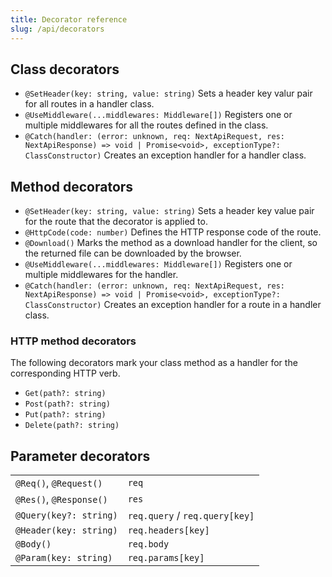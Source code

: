 ```yaml
---
title: Decorator reference
slug: /api/decorators
---
```


## Class decorators

* `@SetHeader(key: string, value: string)` Sets a header key valur pair for all routes in a handler class.
* `@UseMiddleware(...middlewares: Middleware[])` Registers one or multiple middlewares for all the routes defined in the class.
* `@Catch(handler: (error: unknown, req: NextApiRequest, res: NextApiResponse) => void | Promise<void>, exceptionType?: ClassConstructor)` Creates an exception handler for a handler class.

## Method decorators

* `@SetHeader(key: string, value: string)` Sets a header key value pair for the route that the decorator is applied to.
* `@HttpCode(code: number)` Defines the HTTP response code of the route.
* `@Download()` Marks the method as a download handler for the client, so the returned file can be downloaded by the browser.
* `@UseMiddleware(...middlewares: Middleware[])` Registers one or multiple middlewares for the handler.
* `@Catch(handler: (error: unknown, req: NextApiRequest, res: NextApiResponse) => void | Promise<void>, exceptionType?: ClassConstructor)` Creates an exception handler for a route in a handler class.

### HTTP method decorators

The following decorators mark your class method as a handler for the corresponding HTTP verb.

* `Get(path?: string)`
* `Post(path?: string)`
* `Put(path?: string)`
* `Delete(path?: string)`

## Parameter decorators


|                         |                                |
| ----------------------- | ------------------------------ |
| `@Req()`, `@Request()`  | `req`                          |
| `@Res()`, `@Response()` | `res`                          |
| `@Query(key?: string)`  | `req.query` / `req.query[key]` |
| `@Header(key: string)`  | `req.headers[key]`             |
| `@Body()`               | `req.body`                     |
| `@Param(key: string)`   | `req.params[key]`              |

